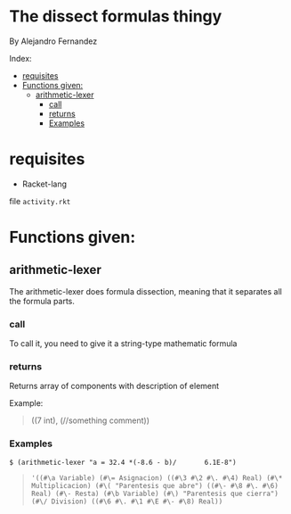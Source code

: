# The dissect formulas thingy

By Alejandro Fernandez

Index:
- [requisites](#requisites)
- [Functions given:](#functions-given)
  - [arithmetic-lexer](#arithmetic-lexer)
    - [call](#call)
    - [returns](#returns)
    - [Examples](#examples)


# requisites

- Racket-lang

file `activity.rkt`

# Functions given:

## arithmetic-lexer

The arithmetic-lexer does formula dissection, meaning that it separates all the formula parts.

### call
To call it, you need to give it a string-type mathematic formula

### returns
Returns array of components with description of element

Example:
> ((7 int), (//something comment))

### Examples

`$ (arithmetic-lexer "a = 32.4 *(-8.6 - b)/       6.1E-8")`

> `'((#\a Variable) (#\= Asignacion) ((#\3 #\2 #\. #\4) Real) (#\* Multiplicacion) (#\( "Parentesis que abre") ((#\- #\8 #\. #\6) Real) (#\- Resta) (#\b Variable) (#\) "Parentesis que cierra") (#\/ Division) ((#\6 #\. #\1 #\E #\- #\8) Real))`